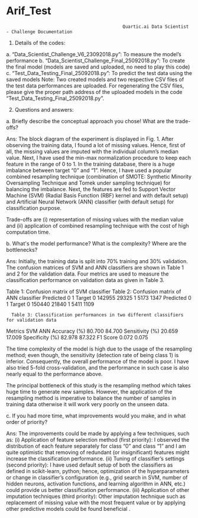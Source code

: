 # Arif_Test
                                               	Quartic.ai Data Scientist - Challenge Documentation
1.	Details of the codes:

a.	“Data_Scientist_Challenge_V6_23092018.py”: To measure the model’s performance
b.	“Data_Scientist_Challenge_Final_25092018.py”: To create the final model (models are saved and uploaded, no need to play this code)
c.	“Test_Data_Testing_Final_25092018.py”: To predict the test data using the saved models
Note: Two created models and two respective CSV files of the test data performances are uploaded. For regenerating the CSV files, please give the proper path address of the uploaded models in the code “Test_Data_Testing_Final_25092018.py”.  

2.	Questions and answers:

a.	Briefly describe the conceptual approach you chose! What are the trade-offs?

Ans: The block diagram of the experiment is displayed in Fig. 1. After observing the training data, I found a lot of missing values. Hence, first of all, the missing values are imputed with the individual column’s median value. Next, I have used the min-max normalization procedure to keep each feature in the range of 0 to 1. In the training database, there is a huge imbalance between target “0” and “1”. Hence, I have used a popular combined resampling technique (combination of SMOTE: Synthetic Minority Oversampling Technique and Tomek under sampling technique) for balancing the imbalance. Next, the features are fed to Support Vector Machine (SVM) (Radial Basis Function (RBF) kernel and with default setup) and Artificial Neural Network (ANN) classifier (with default setup) for classification purpose. 

















Trade-offs are (i) representation of missing values with the median value and (ii) application of combined resampling technique with the cost of high computation time.

b.	What's the model performance? What is the complexity? Where are the bottlenecks?

Ans: Initially, the training data is split into 70% training and 30% validation. The confusion matrices of SVM and ANN classifiers are shown in Table 1 and 2 for the validation data. Four metrics are used to measure the classification performance on validation data as given in Table 3.

Table 1: Confusion matrix of SVM classifier      Table 2: Confusion matrix of ANN classifier
	Predicted
	0	1
Target	0	142955	29325
	1	5173	1347
	Predicted
	0	1
Target	0	150440	21840
	1	5411	1109

      Table 3: Classification performances in two different classifiers for validation data
Metrics	SVM	ANN
Accuracy (%)	80.700	84.700
Sensitivity (%)	20.659	17.009
Specificity (%)	82.978	87.322
F1 Score	0.072	0.075

The time complexity of the model is high due to the usage of the resampling method; even though, the sensitivity (detection rate of being class 1) is inferior. Consequently, the overall performance of the model is poor. I have also tried 5-fold cross-validation, and the performance in such case is also nearly equal to the performance above. 

The principal bottleneck of this study is the resampling method which takes huge time to generate new samples. However, the application of the resampling method is imperative to balance the number of samples in training data otherwise it will work very poorly on the unseen data.
		
c.	If you had more time, what improvements would you make, and in what order of priority?

Ans: The improvements could be made by applying a few techniques, such as:
(i)	Application of feature selection method (first priority): I observed the distribution of each feature separately for class “0” and class “1” and I am quite optimistic that removing of redundant (or insignificant) features might increase the classification performance.
(ii)	Tuning of classifier’s settings (second priority): I have used default setup of both the classifiers as defined in scikit-learn, python; hence, optimization of the hyperparameters or change in classifier’s configuration (e.g., grid search in SVM, number of hidden neurons, activation functions, and learning algorithm in ANN, etc.) could provide us better classification performance.
(iii)	Application of other imputation techniques (third priority): Other imputation technique such as replacement of missing value with the most frequent value or by applying other predictive models could be found beneficial .
